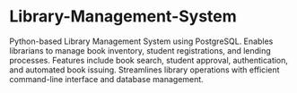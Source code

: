 # Library-Management-System
Python-based Library Management System using PostgreSQL. Enables librarians to manage book inventory, student registrations, and lending processes. Features include book search, student approval, authentication, and automated book issuing. Streamlines library operations with efficient command-line interface and database management.
